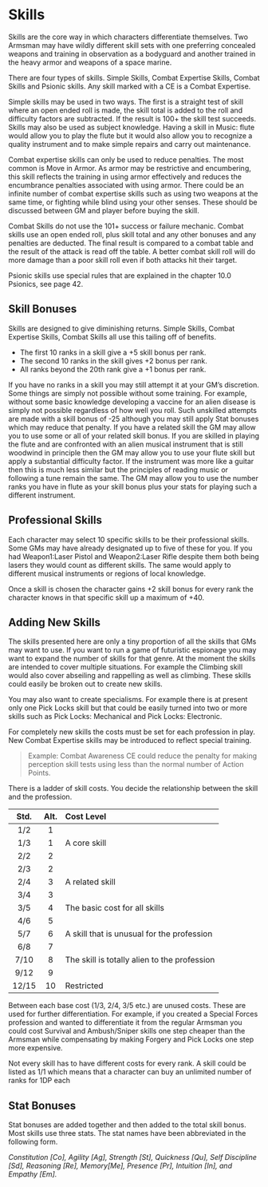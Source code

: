 # Skills

Skills are the core way in which characters differentiate themselves. Two Armsman may have wildly different skill 
sets with one preferring concealed weapons and training in observation as a bodyguard and another trained in the 
heavy armor and weapons of a space marine.

There are four types of skills. Simple Skills, Combat Expertise Skills, Combat Skills and Psionic skills. 
Any skill marked with a CE is a Combat Expertise.

Simple skills may be used in two ways. The first is a straight test of skill where an open ended roll is made, the 
skill total is added to the roll and difficulty factors are subtracted. If the result is 100+ the skill test succeeds. 
Skills may also be used as subject knowledge. Having a skill in Music: flute would allow you to play the flute but it 
would also allow you to recognize a quality instrument and to make simple repairs and carry out maintenance. 

Combat expertise skills can only be used to reduce penalties. The most common is Move in Armor. As armor may be 
restrictive and encumbering, this skill reflects the training in using armor effectively and reduces the encumbrance 
penalties associated with using armor. There could be an infinite number of combat expertise skills such as using two 
weapons at the same time, or fighting while blind using your other senses. These should be discussed between GM and 
player before buying the skill.

Combat Skills do not use the 101+ success or failure mechanic. Combat skills use an open ended roll, plus skill total 
and any other bonuses and any penalties are deducted. The final result is compared to a combat table and the result 
of the attack is read off the table. A better combat skill roll will do more damage than a poor skill roll even if 
both attacks hit their target.

Psionic skills use special rules that are explained in the chapter 10.0 Psionics, see page 42.

## Skill Bonuses

Skills are designed to give diminishing returns. Simple Skills, Combat Expertise Skills, Combat Skills all use this 
tailing off of benefits.

* The first 10 ranks in a skill give a +5 skill bonus per rank.
* The second 10 ranks in the skill gives +2 bonus per rank.
* All ranks beyond the 20th rank give a +1 bonus per rank.

If you have no ranks in a skill you may still attempt it at your GM’s discretion. Some things are simply not possible 
without some training. For example, without some basic knowledge developing a vaccine for an alien disease is simply 
not possible regardless of how well you roll. Such unskilled attempts are made with a skill bonus of -25 although you 
may still apply Stat bonuses which may reduce that penalty.	If you have a related skill the GM may allow you to use 
some or all of your related skill bonus. If you are skilled in playing the flute and are confronted with an alien 
musical instrument that is still woodwind in principle then the GM may allow you to use your flute skill but apply 
a substantial difficulty factor. If the instrument was more like a guitar then this is much less similar but the 
principles of reading music or following a tune remain the same. The GM may allow you to use the number ranks you 
have in flute as your skill bonus plus your stats for playing such a different instrument.

## Professional Skills

Each character may select 10 specific skills to be their professional skills. Some GMs may have already designated up 
to five of these for you. If you had Weapon1:Laser Pistol and Weapon2:Laser Rifle despite them both being lasers they 
would count as different skills. The same would apply to different musical instruments or regions of local knowledge.

Once a skill is chosen the character gains +2 skill bonus for every rank the character knows in that specific skill 
up a maximum of +40.

## Adding New Skills

The skills presented here are only a tiny proportion of all the skills that GMs may want to use. If you want to run a 
game of futuristic espionage you may want to expand the number of skills for that genre. At the moment the skills are 
intended to cover multiple situations. For example the Climbing skill would also cover abseiling and rappelling as 
well as climbing. These skills could easily be broken out to create new skills.

You may also want to create specialisms. For example there is at present only one Pick Locks skill but that could be 
easily turned into two or more skills such as Pick Locks: Mechanical and Pick Locks: Electronic.

For completely new skills the costs must be set for each profession in play. New Combat Expertise skills may be 
introduced to reflect special training.

> Example: Combat Awareness CE could reduce the penalty for making perception skill tests using less than the normal number of Action Points.

There is a ladder of skill costs. You decide the relationship between the skill and the profession.

| Std. | Alt. | Cost Level |
|:----:|:----:|:-------------------------------|
| 1/2  |  1   |                                |
| 1/3  |  1   |  A core skill                  |
| 2/2  |  2   |                                |
| 2/3  |  2   |                                |
| 2/4  |  3   | A related skill                |
| 3/4  |  3   |                                |
| 3/5  |  4   | The basic cost for all skills  |
| 4/6  |  5   |                                |
| 5/7  |  6   | A skill that is unusual for the profession|
| 6/8  |  7   |                                |
| 7/10 |  8   | The skill is totally alien to the profession|
| 9/12 |  9   |                                |
|12/15 |  10  | Restricted                     |

Between each base cost (1/3, 2/4, 3/5 etc.) are unused costs. These are used for further differentiation. For example, 
if you created a Special Forces profession and wanted to differentiate it from the regular Armsman you could cost 
Survival and Ambush/Sniper skills one step cheaper than the Armsman while compensating by making Forgery and Pick Locks 
one step more expensive.

Not every skill has to have different costs for every rank. A skill could be listed as 1/1 which means that a character 
can buy an unlimited number of ranks for 1DP each

## Stat Bonuses

Stat bonuses are added together and then added to the total skill bonus. Most skills use three stats. The stat names 
have been abbreviated in the following form.

*Constitution [Co], 
Agility [Ag], 
Strength [St], 
Quickness [Qu],
Self Discipline [Sd], 
Reasoning [Re], 
Memory[Me], 
Presence [Pr], 
Intuition [In], 
and Empathy [Em].*

